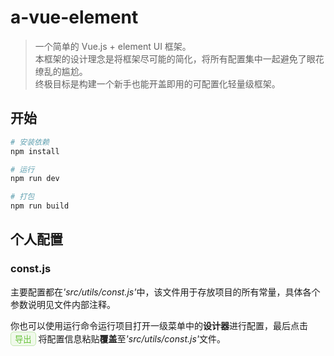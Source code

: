 # a-vue-element

> 一个简单的 Vue.js + element UI 框架。<br/>
> 本框架的设计理念是将框架尽可能的简化，将所有配置集中一起避免了眼花缭乱的尴尬。<br/>
> 终极目标是构建一个新手也能开盖即用的可配置化轻量级框架。<br/>


## 开始

``` bash
# 安装依赖
npm install

# 运行
npm run dev

# 打包
npm run build
```
## 个人配置
### const.js
<p>
主要配置都在<i>'src/utils/const.js'</i>中，该文件用于存放项目的所有常量，具体各个参数说明见文件内部注释。
</p>
<p>
你也可以使用运行命令运行项目打开一级菜单中的<strong>设计器</strong>进行配置，最后点击
<button style="background: #F0F9EB;color: #67c23a;border-radius: 5px;border: 1px solid #c2e7b0;">导出</button>
将配置信息粘贴<strong>覆盖</strong>至<i>'src/utils/const.js'</i>文件。
</p>
